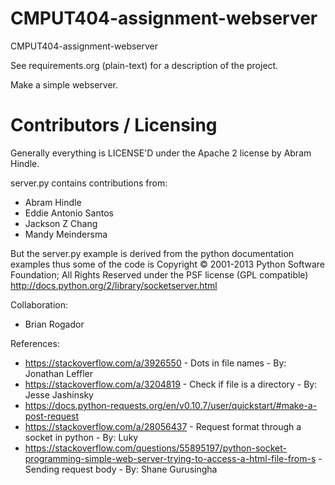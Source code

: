 CMPUT404-assignment-webserver
=============================

CMPUT404-assignment-webserver

See requirements.org (plain-text) for a description of the project.

Make a simple webserver.

Contributors / Licensing
========================

Generally everything is LICENSE'D under the Apache 2 license by Abram Hindle.

server.py contains contributions from:

* Abram Hindle
* Eddie Antonio Santos
* Jackson Z Chang
* Mandy Meindersma 

But the server.py example is derived from the python documentation
examples thus some of the code is Copyright © 2001-2013 Python
Software Foundation; All Rights Reserved under the PSF license (GPL
compatible) http://docs.python.org/2/library/socketserver.html

Collaboration:
* Brian Rogador

References:
* https://stackoverflow.com/a/3926550 - Dots in file names - By: Jonathan Leffler
* https://stackoverflow.com/a/3204819 - Check if file is a directory - By: Jesse Jashinsky
* https://docs.python-requests.org/en/v0.10.7/user/quickstart/#make-a-post-request
* https://stackoverflow.com/a/28056437 - Request format through a socket in python - By: Luky
* https://stackoverflow.com/questions/55895197/python-socket-programming-simple-web-server-trying-to-access-a-html-file-from-s - Sending request body - By: Shane Gurusingha